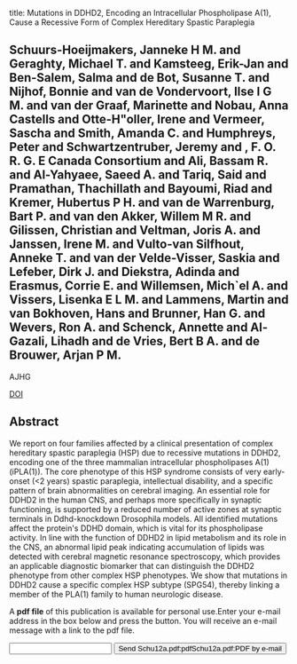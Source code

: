 title: Mutations in DDHD2, Encoding an Intracellular Phospholipase A(1), Cause a Recessive Form of Complex Hereditary Spastic Paraplegia

## Schuurs-Hoeijmakers, Janneke H M. and Geraghty, Michael T. and Kamsteeg, Erik-Jan and Ben-Salem, Salma and de Bot, Susanne T. and Nijhof, Bonnie and van de Vondervoort, Ilse I G M. and van der Graaf, Marinette and Nobau, Anna Castells and Otte-H"oller, Irene and Vermeer, Sascha and Smith, Amanda C. and Humphreys, Peter and Schwartzentruber, Jeremy and , F. O. R. G. E Canada Consortium and Ali, Bassam R. and Al-Yahyaee, Saeed A. and Tariq, Said and Pramathan, Thachillath and Bayoumi, Riad and Kremer, Hubertus P H. and van de Warrenburg, Bart P. and van den Akker, Willem M R. and Gilissen, Christian and Veltman, Joris A. and Janssen, Irene M. and Vulto-van Silfhout, Anneke T. and van der Velde-Visser, Saskia and Lefeber, Dirk J. and Diekstra, Adinda and Erasmus, Corrie E. and Willemsen, Mich`el A. and Vissers, Lisenka E L M. and Lammens, Martin and van Bokhoven, Hans and Brunner, Han G. and Wevers, Ron A. and Schenck, Annette and Al-Gazali, Lihadh and de Vries, Bert B A. and de Brouwer, Arjan P M.
AJHG

<a href="https://doi.org/10.1016/j.ajhg.2012.10.017">DOI</a>

## Abstract
We report on four families affected by a clinical presentation of complex hereditary spastic paraplegia (HSP) due to recessive mutations in DDHD2, encoding one of the three mammalian intracellular phospholipases A(1) (iPLA(1)). The core phenotype of this HSP syndrome consists of very early-onset (<2 years) spastic paraplegia, intellectual disability, and a specific pattern of brain abnormalities on cerebral imaging. An essential role for DDHD2 in the human CNS, and perhaps more specifically in synaptic functioning, is supported by a reduced number of active zones at synaptic terminals in Ddhd-knockdown Drosophila models. All identified mutations affect the protein's DDHD domain, which is vital for its phospholipase activity. In line with the function of DDHD2 in lipid metabolism and its role in the CNS, an abnormal lipid peak indicating accumulation of lipids was detected with cerebral magnetic resonance spectroscopy, which provides an applicable diagnostic biomarker that can distinguish the DDHD2 phenotype from other complex HSP phenotypes. We show that mutations in DDHD2 cause a specific complex HSP subtype (SPG54), thereby linking a member of the PLA(1) family to human neurologic disease.

A <b>pdf file</b> of this publication is available for personal use.Enter your e-mail address in the box below and press the button. You will receive an e-mail message with a link to the pdf file.
<form action="sender.php">  <input type="text" name="email">  <input type="submit" value="Send Schu12a.pdf:pdfSchu12a.pdf:PDF by e-mail"></form>